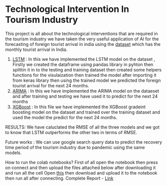 # Technological Intervention In Tourism Industry 
This project is all about the technological interventions that are required in the tourism industry we have taken the very useful application of AI for the forecasting of foreign tourist arrival in india using the [dataset](https://www.statista.com/statistics/305501/number-of-international-tourist-arrivals-in-india/) which has the monthly tourist arrival in India.
1. [LSTM](https://colab.research.google.com/drive/1yTI0tZ9pxBtIC9-tQXQUD3SMjFvPspIy#scrollTo=PxVbLiIgCtAk) : In this we have implemented the LSTM model on the dataset , Firstly we created the dataframe using pandas library in pyhton then splittin it in to the testing and training dataset then created some helpers functions for the visulaization then trained the model after importing it from keras library then using the trained model we predicted the foreign tourist arrival for the next 24 months.
2. [ARIMA](https://colab.research.google.com/drive/1iwzLxO7JQ65gQG3TMmirT_kfo9s1LOZz#scrollTo=8wMr1dsAX0Y4) : In this we have  implemented the ARIMA model on the dataeset and after training and testing we have used it to predict for the next 24 months
3. [XGBoost](https://colab.research.google.com/drive/1UoLomvYC6l2Wd7Mpu7vdcT1L8yJ7w4Ib#scrollTo=1624iRrKfEXi) : In this file we have implemented the XGBoost gradeint boosting model on the dataset and trained over the training dataset and used the model the predict for the next 24 months.

RESULTS: 
We have caluclated the RMSE of all the three models and we got to know that LSTM outperforms the other two in terms of RMSE.

Future works : 
We can use google search query data to predict the recovery time period of the tourism industry due to pandemic using the same models.

How to run the colab notebooks? 
First of all open the notebook then press on connect and then upload the files attached below after downloading it and run all the cell 
Open [this](https://docs.google.com/spreadsheets/d/15FDCd92FEXP_fpKZuHuUx2XFH6vSBEN6SLhIfEwA5yo/edit?usp=sharing) then download and upload it to the notebook then run all after connecting.
Complete Report - [Link](https://drive.google.com/file/d/1dDyoni0J0BRYWoIhYjoOEXSOssDFGc8P/view?usp=sharing)
